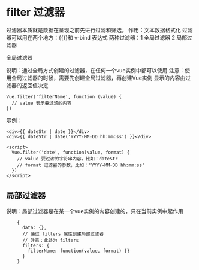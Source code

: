 
# filter 过滤器

过滤器本质就是数据在呈现之前先进行过滤和筛选。
作用：文本数据格式化
过滤器可以用在两个地方：{{}}和 v-bind 表达式
两种过滤器：1 全局过滤器 2 局部过滤器


全局过滤器

说明：通过全局方式创建的过滤器，在任何一个vue实例中都可以使用
注意：使用全局过滤器的时候，需要先创建全局过滤器，再创建Vue实例
显示的内容由过滤器的返回值决定

```
Vue.filter('filterName', function (value) {
  // value 表示要过滤的内容
})
```

示例：

```
<div>{{ dateStr | date }}</div>
<div>{{ dateStr | date('YYYY-MM-DD hh:mm:ss') }}</div>

<script>
  Vue.filter('date', function(value, format) {
    // value 要过滤的字符串内容，比如：dateStr
    // format 过滤器的参数，比如：'YYYY-MM-DD hh:mm:ss'
  })
</script>

```

## 局部过滤器

说明：局部过滤器是在某一个vue实例的内容创建的，只在当前实例中起作用

```
	{
	  data: {},
	  // 通过 filters 属性创建局部过滤器
	  // 注意：此处为 filters
	  filters: {
	    filterName: function(value, format) {}
	  }
	}
```
